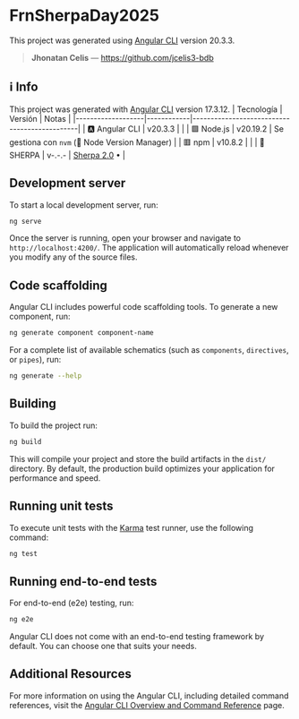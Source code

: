 # FrnSherpaDay2025

This project was generated using [Angular CLI](https://github.com/angular/angular-cli) version 20.3.3.

> **Jhonatan Celis** — https://github.com/jcelis3-bdb

## ℹ️ Info
This project was generated with [Angular CLI](https://github.com/angular/angular-cli) version 17.3.12.
| Tecnología        | Versión   | Notas                                        |
|-------------------|------------|----------------------------------------------|
| 🅰️ Angular CLI     | v20.3.3   |                                              |
| 🟩 Node.js         | v20.19.2   | Se gestiona con `nvm` (🔰 Node Version Manager) |
| 🟥 npm             | v10.8.2    |                                              |
| 🎨 SHERPA          | v-.-.-     | [Sherpa 2.0](https://sherpadesignsystem.labdigitalbdbtvs.com/introduction) • |

## Development server

To start a local development server, run:

```bash
ng serve
```

Once the server is running, open your browser and navigate to `http://localhost:4200/`. The application will automatically reload whenever you modify any of the source files.

## Code scaffolding

Angular CLI includes powerful code scaffolding tools. To generate a new component, run:

```bash
ng generate component component-name
```

For a complete list of available schematics (such as `components`, `directives`, or `pipes`), run:

```bash
ng generate --help
```

## Building

To build the project run:

```bash
ng build
```

This will compile your project and store the build artifacts in the `dist/` directory. By default, the production build optimizes your application for performance and speed.

## Running unit tests

To execute unit tests with the [Karma](https://karma-runner.github.io) test runner, use the following command:

```bash
ng test
```

## Running end-to-end tests

For end-to-end (e2e) testing, run:

```bash
ng e2e
```

Angular CLI does not come with an end-to-end testing framework by default. You can choose one that suits your needs.

## Additional Resources

For more information on using the Angular CLI, including detailed command references, visit the [Angular CLI Overview and Command Reference](https://angular.dev/tools/cli) page.
